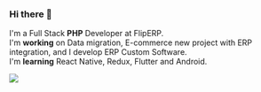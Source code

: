 ### Hi there 👋

I'm a Full Stack <b>PHP</b> Developer at FlipERP.
</br>
I'm <b>working</b> on Data migration, E-commerce new project with ERP integration, and I develop ERP Custom Software.
</br>
I'm <b>learning</b> React Native, Redux, Flutter and Android.

<a href="https://www.linkedin.com/in/alisson-luan-silva-325127137"><img src="https://img.shields.io/badge/-Alisson%20Luan-blue?style=flat-square&amp;logo=Linkedin&amp;logoColor=white&amp;link=https://www.linkedin.com/in/alisson-luan-silva-325127137" style="max-width:100%;"></a>




